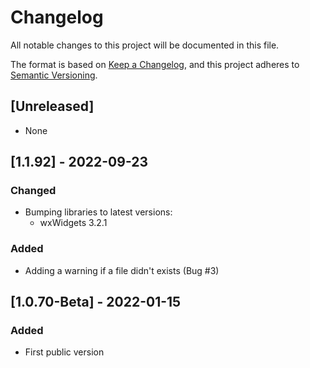 # Changelog
All notable changes to this project will be documented in this file.

The format is based on [Keep a Changelog](https://keepachangelog.com/en/1.0.0/),
and this project adheres to [Semantic Versioning](https://semver.org/spec/v2.0.0.html).

## [Unreleased]

- None

## [1.1.92] - 2022-09-23

### Changed

 - Bumping libraries to latest versions:
   - wxWidgets 3.2.1

### Added

 - Adding a warning if a file didn't exists (Bug #3)

## [1.0.70-Beta] - 2022-01-15

### Added

- First public version

